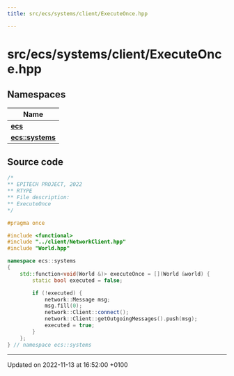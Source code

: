 ```yaml
---
title: src/ecs/systems/client/ExecuteOnce.hpp

---
```


# src/ecs/systems/client/ExecuteOnce.hpp



## Namespaces

| Name           |
| -------------- |
| **[ecs](Namespaces/namespaceecs.md)**  |
| **[ecs::systems](Namespaces/namespaceecs_1_1systems.md)**  |




## Source code

```cpp
/*
** EPITECH PROJECT, 2022
** RTYPE
** File description:
** ExecuteOnce
*/

#pragma once

#include <functional>
#include "../client/NetworkClient.hpp"
#include "World.hpp"

namespace ecs::systems
{
    std::function<void(World &)> executeOnce = [](World &world) {
        static bool executed = false;

        if (!executed) {
            network::Message msg;
            msg.fill(0);
            network::Client::connect();
            network::Client::getOutgoingMessages().push(msg);
            executed = true;
        }
    };
} // namespace ecs::systems
```


-------------------------------

Updated on 2022-11-13 at 16:52:00 +0100
